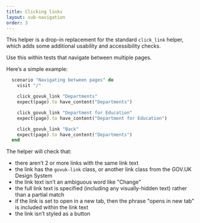 ```yaml
---
title: Clicking links
layout: sub-navigation
order: 3
---
```


This helper is a drop-in replacement for the standard `click_link` helper, which adds some additional usability and accessibility checks.

Use this within tests that navigate between multiple pages.

Here’s a simple example:

```ruby
  scenario "Navigating between pages" do
    visit "/"

    click_govuk_link "Departments"
    expect(page).to have_content("Departments")

    click_govuk_link "Department for Education"
    expect(page).to have_content("Department for Education")

    click_govuk_link "Back"
    expect(page).to have_content("Departments")
  end
```

The helper will check that:

* there aren’t 2 or more links with the same link text
* the link has the `govuk-link` class, or another link class from the GOV.UK Design System
* the link text isn’t an ambiguous word like "Change"
* the full link text is specified (including any visually-hidden text) rather than a partial match
* if the link is set to open in a new tab, then the phrase "opens in new tab" is included within the link text
* the link isn’t styled as a button

